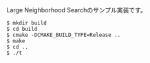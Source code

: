 Large Neighborhood Searchのサンプル実装です。

~~~shell
$ mkdir build
$ cd build
$ cmake -DCMAKE_BUILD_TYPE=Release ..
$ make
$ cd ..
$ ./t
~~~
